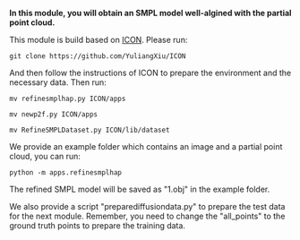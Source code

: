 **In this module, you will obtain an SMPL model well-algined with the partial point cloud.**

This module is build based on [ICON](https://github.com/YuliangXiu/ICON). Please run:

`git clone https://github.com/YuliangXiu/ICON`

And then follow the instructions of ICON to prepare the environment and the necessary data. 
Then run:

`mv refinesmplhap.py ICON/apps` 

`mv newp2f.py ICON/apps` 

`mv RefineSMPLDataset.py ICON/lib/dataset` 

We provide an example folder which contains an image and a partial point cloud, you can run:

`python -m apps.refinesmplhap`

The refined SMPL model will be saved as "1.obj" in the example folder.

We also provide a script "preparediffusiondata.py" to prepare the test data for the next module. Remember, you need to change the "all_points" to the ground truth points to prepare the training data.

